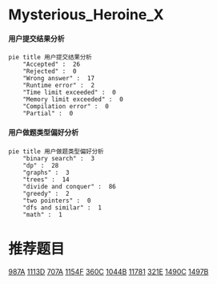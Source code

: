# Mysterious_Heroine_X

<!-- tabs:start -->



#### **用户提交结果分析**

```mermaid
pie title 用户提交结果分析
    "Accepted" :  26
    "Rejected" :  0
    "Wrong answer" :  17
    "Runtime error" :  2
    "Time limit exceeded" :  0
    "Memory limit exceeded" :  0
    "Compilation error" :  0
    "Partial" :  0
```

#### **用户做题类型偏好分析**

```mermaid
pie title 用户做题类型偏好分析
    "binary search" :  3
    "dp" :  28
    "graphs" :  3
    "trees" :  14
    "divide and conquer" :  86
    "greedy" :  2
    "two pointers" :  0
    "dfs and similar" :  1
    "math" :  1
```



<!-- tabs:end -->
# 推荐题目
[987A](https://codeforces.com/contest/987/problem/A)
[1113D](https://codeforces.com/contest/1113/problem/D)
[707A](https://codeforces.com/contest/707/problem/A)
[1154F](https://codeforces.com/contest/1154/problem/F)
[360C](https://codeforces.com/contest/360/problem/C)
[1044B](https://codeforces.com/contest/1044/problem/B)
[11781](https://codeforces.com/contest/1178/problem/1)
[321E](https://codeforces.com/contest/321/problem/E)
[1490C](https://codeforces.com/contest/1490/problem/C)
[1497B](https://codeforces.com/contest/1497/problem/B)
